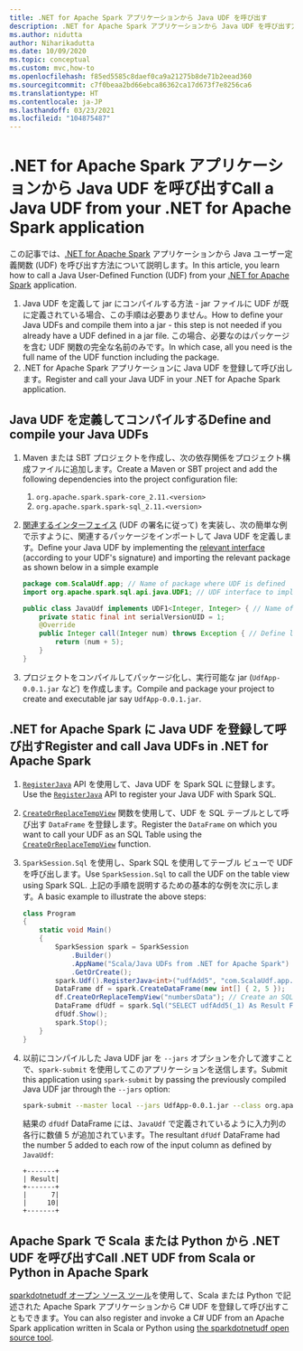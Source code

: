 ```yaml
---
title: .NET for Apache Spark アプリケーションから Java UDF を呼び出す
description: .NET for Apache Spark アプリケーションから Java UDF を呼び出す方法について説明します。
ms.author: nidutta
author: Niharikadutta
ms.date: 10/09/2020
ms.topic: conceptual
ms.custom: mvc,how-to
ms.openlocfilehash: f85ed5585c8daef0ca9a21275b8de71b2eead360
ms.sourcegitcommit: c7f0beaa2bd66ebca86362ca17d673f7e8256ca6
ms.translationtype: HT
ms.contentlocale: ja-JP
ms.lasthandoff: 03/23/2021
ms.locfileid: "104875487"
---
```

# <a name="call-a-java-udf-from-your-net-for-apache-spark-application"></a><span data-ttu-id="6ea89-103">.NET for Apache Spark アプリケーションから Java UDF を呼び出す</span><span class="sxs-lookup"><span data-stu-id="6ea89-103">Call a Java UDF from your .NET for Apache Spark application</span></span>

<span data-ttu-id="6ea89-104">この記事では、[.NET for Apache Spark](https://github.com/dotnet/spark) アプリケーションから Java ユーザー定義関数 (UDF) を呼び出す方法について説明します。</span><span class="sxs-lookup"><span data-stu-id="6ea89-104">In this article, you learn how to call a Java User-Defined Function (UDF) from your [.NET for Apache Spark](https://github.com/dotnet/spark) application.</span></span>

1. <span data-ttu-id="6ea89-105">Java UDF を定義して jar にコンパイルする方法 - jar ファイルに UDF が既に定義されている場合、この手順は必要ありません。</span><span class="sxs-lookup"><span data-stu-id="6ea89-105">How to define your Java UDFs and compile them into a jar - this step is not needed if you already have a UDF defined in a jar file.</span></span> <span data-ttu-id="6ea89-106">この場合、必要なのはパッケージを含む UDF 関数の完全な名前のみです。</span><span class="sxs-lookup"><span data-stu-id="6ea89-106">In which case, all you need is the full name of the UDF function including the package.</span></span>
2. <span data-ttu-id="6ea89-107">.NET for Apache Spark アプリケーションに Java UDF を登録して呼び出します。</span><span class="sxs-lookup"><span data-stu-id="6ea89-107">Register and call your Java UDF in your .NET for Apache Spark application.</span></span>

## <a name="define-and-compile-your-java-udfs"></a><span data-ttu-id="6ea89-108">Java UDF を定義してコンパイルする</span><span class="sxs-lookup"><span data-stu-id="6ea89-108">Define and compile your Java UDFs</span></span>

1. <span data-ttu-id="6ea89-109">Maven または SBT プロジェクトを作成し、次の依存関係をプロジェクト構成ファイルに追加します。</span><span class="sxs-lookup"><span data-stu-id="6ea89-109">Create a Maven or SBT project and add the following dependencies into the project configuration file:</span></span>
    1. `org.apache.spark.spark-core_2.11.<version>`
    2. `org.apache.spark.spark-sql_2.11.<version>`
2. <span data-ttu-id="6ea89-110">[関連するインターフェイス](https://github.com/apache/spark/blob/master/sql/core/src/main/java/org/apache/spark/sql/api/java/UDF1.java) (UDF の署名に従って) を実装し、次の簡単な例で示すように、関連するパッケージをインポートして Java UDF を定義します。</span><span class="sxs-lookup"><span data-stu-id="6ea89-110">Define your Java UDF by implementing the [relevant interface](https://github.com/apache/spark/blob/master/sql/core/src/main/java/org/apache/spark/sql/api/java/UDF1.java) (according to your UDF's signature) and importing the relevant package as shown below in a simple example</span></span>

    ```java
    package com.ScalaUdf.app; // Name of package where UDF is defined
    import org.apache.spark.sql.api.java.UDF1; // UDF interface to implement

    public class JavaUdf implements UDF1<Integer, Integer> { // Name of the Java UDF
        private static final int serialVersionUID = 1;
        @Override
        public Integer call(Integer num) throws Exception { // Define logic of UDF
            return (num + 5);
        }
    }
    ```

3. <span data-ttu-id="6ea89-111">プロジェクトをコンパイルしてパッケージ化し、実行可能な jar (`UdfApp-0.0.1.jar` など) を作成します。</span><span class="sxs-lookup"><span data-stu-id="6ea89-111">Compile and package your project to create and executable jar say `UdfApp-0.0.1.jar`.</span></span>

## <a name="register-and-call-java-udfs-in-net-for-apache-spark"></a><span data-ttu-id="6ea89-112">.NET for Apache Spark に Java UDF を登録して呼び出す</span><span class="sxs-lookup"><span data-stu-id="6ea89-112">Register and call Java UDFs in .NET for Apache Spark</span></span>

1. <span data-ttu-id="6ea89-113">[`RegisterJava`](https://github.com/dotnet/spark/blob/8dcdcdc7c60d5f42cba5a90f1346d854ab5bf7bb/src/csharp/Microsoft.Spark/Sql/UDFRegistration.cs#L424) API を使用して、Java UDF を Spark SQL に登録します。</span><span class="sxs-lookup"><span data-stu-id="6ea89-113">Use the [`RegisterJava`](https://github.com/dotnet/spark/blob/8dcdcdc7c60d5f42cba5a90f1346d854ab5bf7bb/src/csharp/Microsoft.Spark/Sql/UDFRegistration.cs#L424) API to register your Java UDF with Spark SQL.</span></span>
2. <span data-ttu-id="6ea89-114">[`CreateOrReplaceTempView`](https://github.com/dotnet/spark/blob/main/src/csharp/Microsoft.Spark/Sql/DataFrame.cs#L982) 関数を使用して、UDF を SQL テーブルとして呼び出す `DataFrame` を登録します。</span><span class="sxs-lookup"><span data-stu-id="6ea89-114">Register the `DataFrame` on which you want to call your UDF as an SQL Table using the [`CreateOrReplaceTempView`](https://github.com/dotnet/spark/blob/main/src/csharp/Microsoft.Spark/Sql/DataFrame.cs#L982) function.</span></span>
3. <span data-ttu-id="6ea89-115">`SparkSession.Sql` を使用し、Spark SQL を使用してテーブル ビューで UDF を呼び出します。</span><span class="sxs-lookup"><span data-stu-id="6ea89-115">Use `SparkSession.Sql` to call the UDF on the table view using Spark SQL.</span></span>
<span data-ttu-id="6ea89-116">上記の手順を説明するための基本的な例を次に示します。</span><span class="sxs-lookup"><span data-stu-id="6ea89-116">A basic example to illustrate the above steps:</span></span>

    ```csharp
    class Program
    {
        static void Main()
        {
            SparkSession spark = SparkSession
                .Builder()
                .AppName("Scala/Java UDFs from .NET for Apache Spark")
                .GetOrCreate();
            spark.Udf().RegisterJava<int>("udfAdd5", "com.ScalaUdf.app.JavaUdf"); // Register your Java UDF as 'udfAdd5'
            DataFrame df = spark.CreateDataFrame(new int[] { 2, 5 });
            df.CreateOrReplaceTempView("numbersData"); // Create an SQL table from the DataFrame `df`
            DataFrame dfUdf = spark.Sql("SELECT udfAdd5(_1) As Result FROM numbersData"); // Call the registered UDF on the table
            dfUdf.Show();
            spark.Stop();
        }
    }
    ```

4. <span data-ttu-id="6ea89-117">以前にコンパイルした Java UDF jar を `--jars` オプションを介して渡すことで、`spark-submit` を使用してこのアプリケーションを送信します。</span><span class="sxs-lookup"><span data-stu-id="6ea89-117">Submit this application using `spark-submit` by passing the previously compiled Java UDF jar through the `--jars` option:</span></span>

    ```bash
    spark-submit --master local --jars UdfApp-0.0.1.jar --class org.apache.spark.deploy.dotnet.DotnetRunner microsoft-spark-2-4_2.11-1.0.0.jar InterRuntimeUDFs.exe
    ```

    <span data-ttu-id="6ea89-118">結果の `dfUdf` DataFrame には、`JavaUdf` で定義されているように入力列の各行に数値 5 が追加されています。</span><span class="sxs-lookup"><span data-stu-id="6ea89-118">The resultant `dfUdf` DataFrame had the number 5 added to each row of the input column as defined by `JavaUdf`:</span></span>

    ```text
    +-------+
    | Result|
    +-------+
    |      7|
    |     10|
    +-------+
    ```

## <a name="call-net-udf-from-scala-or-python-in-apache-spark"></a><span data-ttu-id="6ea89-119">Apache Spark で Scala または Python から .NET UDF を呼び出す</span><span class="sxs-lookup"><span data-stu-id="6ea89-119">Call .NET UDF from Scala or Python in Apache Spark</span></span>

<span data-ttu-id="6ea89-120">[sparkdotnetudf オープン ソース ツール](https://github.com/imback82/sparkdotnetudf)を使用して、Scala または Python で記述された Apache Spark アプリケーションから C# UDF を登録して呼び出すこともできます。</span><span class="sxs-lookup"><span data-stu-id="6ea89-120">You can also register and invoke a C# UDF from an Apache Spark application written in Scala or Python using [the sparkdotnetudf open source tool](https://github.com/imback82/sparkdotnetudf).</span></span>
